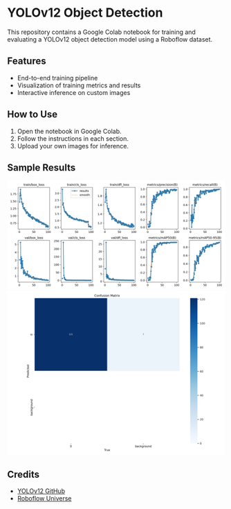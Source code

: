 # YOLOv12 Object Detection 

This repository contains a Google Colab notebook for training and evaluating a YOLOv12 object detection model using a Roboflow dataset.

## Features
- End-to-end training pipeline
- Visualization of training metrics and results
- Interactive inference on custom images

## How to Use
1. Open the notebook in Google Colab.
2. Follow the instructions in each section.
3. Upload your own images for inference.

## Sample Results
![Training Curves](results.png)
![Confusion Matrix](confusion_matrix.png)

## Credits
- [YOLOv12 GitHub](https://github.com/sunsmarterjie/yolov12)
- [Roboflow Universe](https://universe.roboflow.com/)
